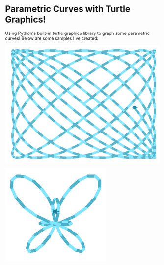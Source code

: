 # Parametric Curves with Turtle Graphics!
Using Python's built-in turtle graphics library to graph some parametric curves! Below are some samples I've created:

![image-20201113224200946](README.assets/image-20201113224200946.png)

![image-20201113224236442](README.assets/image-20201113224236442.png)